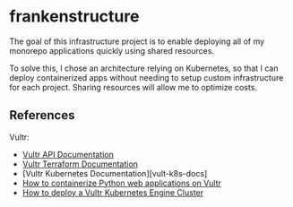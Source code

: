# frankenstructure

The goal of this infrastructure project is to enable deploying all of my
monorepo applications quickly using shared resources.

To solve this, I chose an architecture relying on Kubernetes, so that I
can deploy containerized apps without needing to setup custom
infrastructure for each project. Sharing resources will allow me to
optimize costs.

## References

Vultr:

- [Vultr API Documentation][vultr-api-docs]
- [Vultr Terraform Documentation][vultr-terraform-docs]
- [Vultr Kubernetes Documentation][vult-k8s-docs]
- [How to containerize Python web applications on Vultr][vultr-containerize-apps]
- [How to deploy a Vultr Kubernetes Engine Cluster][vultr-deploy-vke-cluster]

[vultr-api-docs]: https://www.vultr.com/api/
[vultr-containerize-apps]: https://docs.vultr.com/how-to-containerize-python-web-applications#prerequisites
[vultr-deploy-vke-cluster]: https://docs.vultr.com/vultr-kubernetes-engine#How_to_Deploy_a_VKE_Cluster
[vultr-k8s-docs]: https://docs.vultr.com/about-kubernetes-at-vultr
[vultr-terraform-docs]: https://registry.terraform.io/providers/vultr/vultr/latest/docs/
